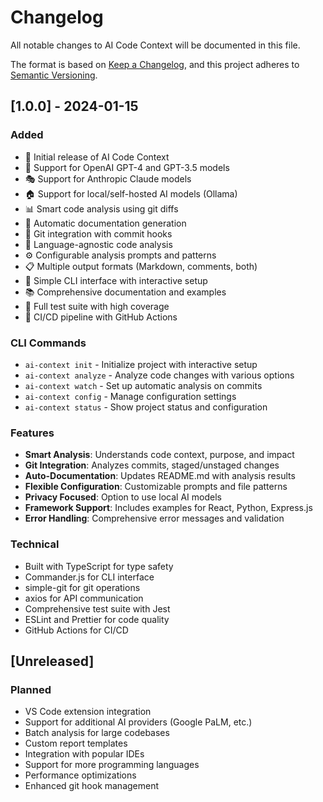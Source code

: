 # Changelog

All notable changes to AI Code Context will be documented in this file.

The format is based on [Keep a Changelog](https://keepachangelog.com/en/1.0.0/),
and this project adheres to [Semantic Versioning](https://semver.org/spec/v2.0.0.html).

## [1.0.0] - 2024-01-15

### Added
- 🎉 Initial release of AI Code Context
- 🤖 Support for OpenAI GPT-4 and GPT-3.5 models
- 🎭 Support for Anthropic Claude models
- 🏠 Support for local/self-hosted AI models (Ollama)
- 📊 Smart code analysis using git diffs
- 📝 Automatic documentation generation
- 🔗 Git integration with commit hooks
- 🎯 Language-agnostic code analysis
- ⚙️ Configurable analysis prompts and patterns
- 📋 Multiple output formats (Markdown, comments, both)
- 🚀 Simple CLI interface with interactive setup
- 📚 Comprehensive documentation and examples
- 🧪 Full test suite with high coverage
- 🔄 CI/CD pipeline with GitHub Actions

### CLI Commands
- `ai-context init` - Initialize project with interactive setup
- `ai-context analyze` - Analyze code changes with various options
- `ai-context watch` - Set up automatic analysis on commits
- `ai-context config` - Manage configuration settings
- `ai-context status` - Show project status and configuration

### Features
- **Smart Analysis**: Understands code context, purpose, and impact
- **Git Integration**: Analyzes commits, staged/unstaged changes
- **Auto-Documentation**: Updates README.md with analysis results
- **Flexible Configuration**: Customizable prompts and file patterns
- **Privacy Focused**: Option to use local AI models
- **Framework Support**: Includes examples for React, Python, Express.js
- **Error Handling**: Comprehensive error messages and validation

### Technical
- Built with TypeScript for type safety
- Commander.js for CLI interface
- simple-git for git operations
- axios for API communication
- Comprehensive test suite with Jest
- ESLint and Prettier for code quality
- GitHub Actions for CI/CD

## [Unreleased]

### Planned
- VS Code extension integration
- Support for additional AI providers (Google PaLM, etc.)
- Batch analysis for large codebases
- Custom report templates
- Integration with popular IDEs
- Support for more programming languages
- Performance optimizations
- Enhanced git hook management
